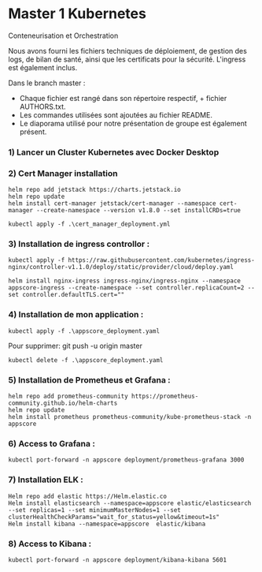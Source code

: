 # Master 1 Kubernetes
Conteneurisation et Orchestration

Nous avons fourni les fichiers techniques de déploiement, de gestion des logs, de bilan de santé, ainsi que les certificats pour la sécurité. L'ingress est également inclus.

Dans le branch master :

- Chaque fichier est rangé dans son répertoire respectif, + fichier AUTHORS.txt.
- Les commandes utilisées sont ajoutées au fichier README.
- Le diaporama utilisé pour notre présentation de groupe est également présent.


### 1)  Lancer un Cluster Kubernetes avec Docker Desktop

### 2) Cert Manager installation
```console
helm repo add jetstack https://charts.jetstack.io
helm repo update
helm install cert-manager jetstack/cert-manager --namespace cert-manager --create-namespace --version v1.8.0 --set installCRDs=true

kubectl apply -f .\cert_manager_deployment.yml
```

### 3)  Installation de ingress controllor : 
```console
kubectl apply -f https://raw.githubusercontent.com/kubernetes/ingress-nginx/controller-v1.1.0/deploy/static/provider/cloud/deploy.yaml

helm install nginx-ingress ingress-nginx/ingress-nginx --namespace appscore-ingress --create-namespace --set controller.replicaCount=2 --set controller.defaultTLS.cert=""
```

### 4) Installation de mon application :

```console
kubectl apply -f .\appscore_deployment.yaml
```

Pour supprimer:
git push -u origin master

```console
kubectl delete -f .\appscore_deployment.yaml
```

### 5) Installation de Prometheus et Grafana :

```console
helm repo add prometheus-community https://prometheus-community.github.io/helm-charts
helm repo update
helm install prometheus prometheus-community/kube-prometheus-stack -n appscore
```

### 6) Access to Grafana :

```console
kubectl port-forward -n appscore deployment/prometheus-grafana 3000
```

### 7) Installation ELK :

```console
Helm repo add elastic https://Helm.elastic.co
Helm install elasticsearch --namespace=appscore elastic/elasticsearch --set replicas=1 --set minimumMasterNodes=1 --set clusterHealthCheckParams="wait_for_status=yellow&timeout=1s"
Helm install kibana --namespace=appscore  elastic/kibana
```

### 8) Access to Kibana :
```console
kubectl port-forward -n appscore deployment/kibana-kibana 5601
